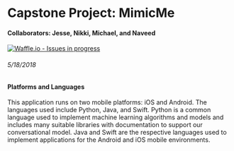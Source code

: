 # Capstone Project: MimicMe
#### Collaborators: Jesse, Nikki, Michael, and Naveed

[![Waffle.io - Issues in progress](https://badge.waffle.io/Jessegoodspeed/MimicMe.png?label=in%20progress&title=In%20Progress)](http://waffle.io/Jessegoodspeed/MimicMe)

###### 5/18/2018

#### **Platforms and Languages**
This application runs on two mobile platforms: iOS and Android. The languages used include Python, Java, and Swift. Python is a common language used to implement machine learning algorithms and models and includes many suitable libraries with documentation to support our conversational model. Java and Swift are the respective languages used to implement applications for the Android and iOS mobile environments.
